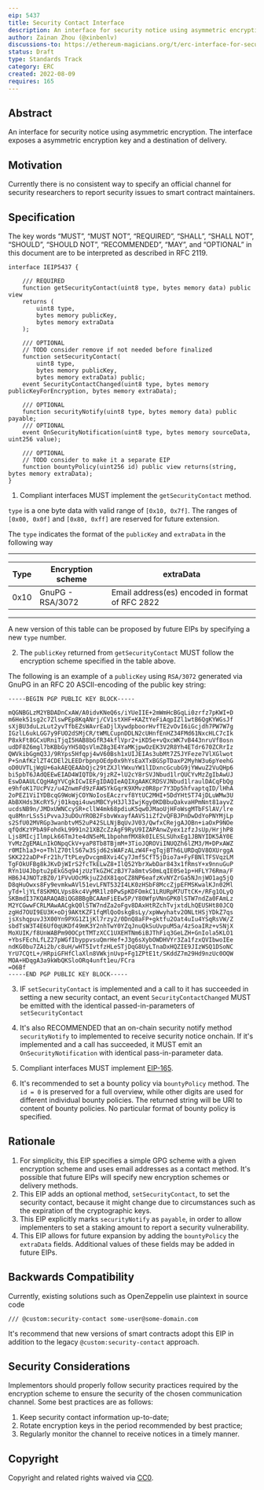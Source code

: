```yaml
---
eip: 5437
title: Security Contact Interface
description: An interface for security notice using asymmetric encryption
author: Zainan Zhou (@xinbenlv)
discussions-to: https://ethereum-magicians.org/t/erc-interface-for-security-contract/10303
status: Draft
type: Standards Track
category: ERC
created: 2022-08-09
requires: 165
---
```


## Abstract
An interface for security notice using asymmetric encryption. The interface exposes a asymmetric encryption key and a destination of delivery.

## Motivation
Currently there is no consistent way to specify an official channel for security researchers to report security issues to smart contract maintainers.

## Specification
The key words “MUST”, “MUST NOT”, “REQUIRED”, “SHALL”, “SHALL NOT”, “SHOULD”, “SHOULD NOT”, “RECOMMENDED”, “MAY”, and “OPTIONAL” in this document are to be interpreted as described in RFC 2119.

```solidity
interface IEIP5437 {

    /// REQUIRED
    function getSecurityContact(uint8 type, bytes memory data) public view
    returns (
        uint8 type,
        bytes memory publicKey,
        bytes memory extraData
    );

    /// OPTIONAL
    // TODO consider remove if not needed before finalized
    function setSecurityContact(
        uint8 type,
        bytes memory publicKey,
        bytes memory extraData) public;
    event SecurityContactChanged(uint8 type, bytes memory publicKeyForEncryption, bytes memory extraData);

    /// OPTIONAL
    function securityNotify(uint8 type, bytes memory data) public payable;
    /// OPTIONAL
    event OnSecurityNotification(uint8 type, bytes memory sourceData, uint256 value);

    /// OPTIONAL
    // TODO consider to make it a separate EIP
    function bountyPolicy(uint256 id) public view returns(string, bytes memory extraData);
}
```

1. Compliant interfaces MUST implement the `getSecurityContact` method.

`type` is a one byte data with valid range of `[0x10, 0x7f]`. The ranges of `[0x00, 0x0f]` and `[0x80, 0xff]` are reserved for future extension.

The `type` indicates the format of the `publicKey` and `extraData` in the following way

------------------------------------------------------------------------------------------------
| Type | Encryption scheme                   | extraData                                       |
-------|-------------------------------------|--------------------------------------------------
| 0x10 | GnuPG - RSA/3072                    | Email address(es) encoded in format of RFC 2822 |
------------------------------------------------------------------------------------------------

A new version of this table can be proposed by future EIPs by specifying a new `type` number.

2. The `publicKey` returned from `getSecurityContact` MUST follow the encryption scheme specified
in the table above.

The following is an example of a `publicKey` using `RSA/3072` generated via GnuPG in an RFC 20 ASCII-encoding of the public key string:

```text
-----BEGIN PGP PUBLIC KEY BLOCK-----

mQGNBGLzM2YBDADnCxAW/A0idvKNeQ6s/iYUeIIE+2mWmHcBGqLi0zrfz7pKWI+D
m6Hek51sg2c7ZlswPEp8KqANrj/CV1stXHF+KAZtYeFiAqpIZl1wtB6QgKYWGsJf
sXjBU3duLzLut2yvTfbEZsWAvrEaDjlXywdpboorHvfTE2vOvI6iGcjdh7PW7W7g
IGzlL6ukLGG7y9FUO2dSMjCR/tWMLCupnDDLN2cUHnfEnHZ34FMd61NxcHLC7cIk
P8xkFt8GCxURniTjqI5HAB8bGfR34kflVpr2+iKD5e+vQxcWK7vB443nruVf8osn
udDF8Z6mgl7bKBbGyYH58QsVlmZ8g3E4YaMKjpwOzEK3V2R8Yh4ETdr670ZCRrIz
QWVkibGgmQ3J/9RYps5Hfqpj4wV60Bsh1xUIJEIAs3ubMt7Z5JYFeze7VlXGlwot
P+SnAfKzlZT4CDEl2LEEDrbpnpOEdp0x9hYsEaXTxBGSpTDaxP2MyhW3u6pYeehG
oD0UVTLjWgU+6akAEQEAAbQjc29tZXJlYWxuYW1lIDxncGcubG9jYWwuZ2VuQHp6
bi5pbT6JAdQEEwEIAD4WIQTDk/9jzRZ+lU2cY8rSVJNbud1lrQUCYvMzZgIbAwUJ
EswDAAULCQgHAgYVCgkICwIEFgIDAQIeAQIXgAAKCRDSVJNbud1lraulDACqFbQg
e9hfoK17UcPVz/u4ZnwmFd9zFAWSYkGqrK9XMvz0R8pr7Y3Dp5hfvaptqID/lHhA
2oPEZ1ViIYDBcqG9WoWjCOYNoIosEAczrvf8YtUC2MHI+5DdYHtST74jDLuWMw3U
AbBXHds3KcRY5/j01kqqi4uwsMBCYyH3Jl3IwjKgy0KDBbuQakvaHPmNnt81ayvZ
ucdsNB9n/JMDxUWNCcySR+cllW4mk68pdiuK5qw0JMaoUjHFoWsgMTbFSlAV/lre
qu8MnrLSs5iPvvaJ3uDOuYROB2FsbvWxayfAAVS1iZf2vQFBJPnDwDdYoPNYMjLp
s2SfU02MVRGp3wanbtvM52uP42SLLNjBqUvJV03/QwfxCRejgAJOBn+iaOxP9NOe
qfQdKzYPbA9FohdkL9991n21XBZcZzAgF9RyU9IZAPAnwZyex1zfzJsUp/HrjhP8
Ljs8MIcjIlmpLk66TmJte4dN5eML1bpohmfMX8k0ILESLSUhxEg1JBNYIDK5AY0E
YvMzZgEMALnIkONpqCkV+yaP8Tb8TBjmM+3TioJQROViINUQZh6lZM3/M+DPxAWZ
r0MIh1a3+o+ThlZ70tlS67w3Sjd62sWAFzALzW4F+gTqjBTh6LURDqDV8OXUrggA
SKK222aDP+Fr21h/TtPLeyDvcgm8Xvi4Cy7Jmf5CfT5jDio7a+FyFBNlTFSVqzLM
TgFOkUFBg8kJKvDjWIrS2fcTkELwZ8+IlQ52YbrXwbDar843x1fRmsY+x9nnuGuP
RYn1U4Jbptu2pEkG5q94jzUzTkGZHCzBJY7a8mtvS0mLqIE0Se1p+HFLY76Rma/F
HB6J4JNOTzBZ0/1FVvUOcMkjuZ2dX81qoCZ8NP6eafzKvNYZrGa5NJnjWO1ag5jQ
D8qHuOwxs8Fy9evmkwAVl51evLFNT532I4LK0zHSbF8MccZjpEFMSKwalKJn02Ml
yTd+ljYLf8SKMOLVps8kc4VyMR1lz0PwSpKDFOmkC1LRURpM7UTtCK+/RFg1OLyQ
SKBmdI37KQARAQABiQG8BBgBCAAmFiEEw5P/Y80WfpVNnGPK0lSTW7ndZa0FAmLz
M2YCGwwFCRLMAwAACgkQ0lSTW7ndZa2oFgv8DAxHtRZchTvjxtdLhQEUSHt80JCQ
zgHd7OUI9EU3K+oDj9AKtKZF1fqMlQoOskgBsLy/xpWwyhatv2ONLtHSjYDkZ7qs
jsXshqpuvJ3X00Yn9PXG1Z1jKl7rzy2/0DnQ8aFP+gktfu2Oat4uIu4YSqRsVW/Z
sbdTsW3T4E6Uf0qUKDf49mK3Y2nhTwY0YZqJnuQkSuUvpuM5a/4zSoaIRz+vSNjX
MoXUIK/f8UnWABPm90OCptTMTzXCC1UXEHTNm6iBJThFiq3GeLZH+GnIola5KLO1
+YbsFEchLfLZ27pWGfIbyppvsuQmrHef+J3g6sXybOWDHVYr3Za1fzxQVIbwoIEe
ndKG0bu7ZAi2b/c8uH/wHT5IvtfzHLeSTjDqG8UyLTnaDxHQZIE9JIzWSQ1DSoNC
YrU7CQtL+/HRpiGFHfClaXln8VWkjnUvp+Fg1ZPtE1t/SKddZ7m29Hd9nzUc0OQW
MOA+HDqgA3a9kWbQKSloORq4unft1eu/FCra
=O6Bf
-----END PGP PUBLIC KEY BLOCK-----
```

3. IF `setSecurityContact` is implemented and a call to it has succeeded in setting a new security contact, an event `SecurityContactChanged` MUST be emitted with the identical passed-in-parameters of `setSecurityContact`

4. It's also RECOMMENDED that an on-chain security notify method `securityNotify`
to implemented to receive security notice onchain. If it's implemented and a call
has succeeded, it MUST emit an `OnSecurityNotification` with identical pass-in-parameter data.

5. Compliant interfaces MUST implement [EIP-165](./eip-165.md).
<!-- TODO: add EIP-165 interfaces. -->
<!-- TODO also consider requiring/recommending implementing EIP-5629 ERC-interface detection. -->

6. It's recommended to set a bounty policy via `bountyPolicy` method. The `id = 0` is preserved for a full overview, while other digits are used for different individual bounty policies. The returned
string will be URI to content of bounty policies.
No particular format of bounty policy is specified.

## Rationale
1. For simplicity, this EIP specifies a simple GPG scheme with a given encryption scheme and uses email addresses as a contact method. It's possible that future EIPs will specify new encryption schemes or delivery methods.
2. This EIP adds an optional method, `setSecurityContact`, to set the security contact, because it might change due to circumstances such as the expiration of the cryptographic keys.
3. This EIP explicitly marks `securityNotify` as `payable`, in order to allow implementers to set a staking amount to report a security vulnerability.
4. This EIP allows for future expansion by adding the `bountyPolicy` the `extraData` fields. Additional values of these fields may be added in future EIPs.

## Backwards Compatibility
Currently, existing solutions such as OpenZeppelin use plaintext in source code

```solidity
/// @custom:security-contact some-user@some-domain.com
```

It's recommend that new versions of smart contracts adopt this EIP in addition to the legacy `@custom:security-contact` approach.

## Security Considerations

Implementors should properly follow security practices required by the encryption scheme to ensure the security of the chosen communication channel. Some best practices are as follows:

1. Keep security contact information up-to-date;
2. Rotate encryption keys in the period recommended by best practice;
3. Regularly monitor the channel to receive notices in a timely manner.

## Copyright
Copyright and related rights waived via [CC0](../LICENSE.md).

